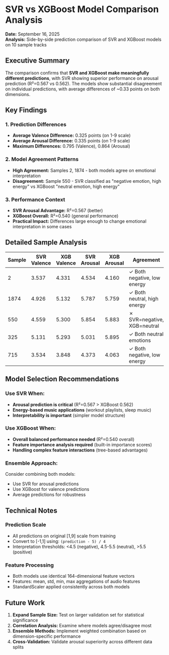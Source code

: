 # SVR vs XGBoost Model Comparison Analysis

**Date:** September 16, 2025  
**Analysis:** Side-by-side prediction comparison of SVR and XGBoost models on 10 sample tracks

## Executive Summary

The comparison confirms that **SVR and XGBoost make meaningfully different predictions**, with SVR showing superior performance on arousal prediction (R²=0.567 vs 0.562). The models show substantial disagreement on individual predictions, with average differences of ~0.33 points on both dimensions.

## Key Findings

### 1. Prediction Differences
- **Average Valence Difference:** 0.325 points (on 1-9 scale)
- **Average Arousal Difference:** 0.335 points (on 1-9 scale)
- **Maximum Differences:** 0.795 (Valence), 0.864 (Arousal)

### 2. Model Agreement Patterns
- **High Agreement:** Samples 2, 1874 - both models agree on emotional interpretation
- **Disagreement:** Sample 550 - SVR classified as "negative emotion, high energy" vs XGBoost "neutral emotion, high energy"

### 3. Performance Context
- **SVR Arousal Advantage:** R²=0.567 (better)
- **XGBoost Overall:** R²=0.540 (general performance)
- **Practical Impact:** Differences large enough to change emotional interpretation in some cases

## Detailed Sample Analysis

| Sample | SVR Valence | XGB Valence | SVR Arousal | XGB Arousal | Agreement |
|--------|-------------|-------------|-------------|-------------|-----------|
| 2      | 3.537       | 4.331       | 4.534       | 4.160       | ✓ Both negative, low energy |
| 1874   | 4.926       | 5.132       | 5.787       | 5.759       | ✓ Both neutral, high energy |
| 550    | 4.559       | 5.300       | 5.854       | 5.883       | ✗ SVR=negative, XGB=neutral |
| 325    | 5.131       | 5.293       | 5.031       | 5.895       | ✓ Both neutral emotions |
| 715    | 3.534       | 3.848       | 4.373       | 4.063       | ✓ Both negative, low energy |

## Model Selection Recommendations

### Use SVR When:
- **Arousal prediction is critical** (R²=0.567 > XGBoost 0.562)
- **Energy-based music applications** (workout playlists, sleep music)
- **Interpretability is important** (simpler model structure)

### Use XGBoost When:
- **Overall balanced performance needed** (R²=0.540 overall)
- **Feature importance analysis required** (built-in importance scores)
- **Handling complex feature interactions** (tree-based advantages)

### Ensemble Approach:
Consider combining both models:
- Use SVR for arousal predictions
- Use XGBoost for valence predictions
- Average predictions for robustness

## Technical Notes

### Prediction Scale
- All predictions on original [1,9] scale from training
- Convert to [-1,1] using: `(prediction - 5) / 4`
- Interpretation thresholds: <4.5 (negative), 4.5-5.5 (neutral), >5.5 (positive)

### Feature Processing
- Both models use identical 164-dimensional feature vectors
- Features: mean, std, min, max aggregations of audio features
- StandardScaler applied consistently across both models

## Future Work

1. **Expand Sample Size:** Test on larger validation set for statistical significance
2. **Correlation Analysis:** Examine where models agree/disagree most
3. **Ensemble Methods:** Implement weighted combination based on dimension-specific performance
4. **Cross-Validation:** Validate arousal superiority across different data splits
